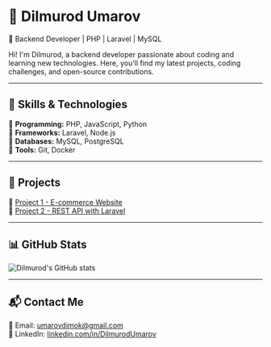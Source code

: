 # 🌟 Dilmurod Umarov  
🔹 Backend Developer | PHP | Laravel | MySQL  

Hi! I'm Dilmurod, a backend developer passionate about coding and learning new technologies. Here, you'll find my latest projects, coding challenges, and open-source contributions.  

---

## 🚀 Skills & Technologies  
🔹 **Programming:** PHP, JavaScript, Python  
🔹 **Frameworks:** Laravel, Node.js  
🔹 **Databases:** MySQL, PostgreSQL  
🔹 **Tools:** Git, Docker  

---

## 📂 Projects  
🔹 [Project 1 - E-commerce Website](https://github.com/)  
🔹 [Project 2 - REST API with Laravel](https://github.com/)  

---

## 📊 GitHub Stats  
![Dilmurod's GitHub stats](https://github-readme-stats.vercel.app/api?username=dimaboyfx&show_icons=true&theme=radical)  

---

## 📬 Contact Me  
📧 Email: umarovdimok@gmail.com  
💼 LinkedIn: [linkedin.com/in/DilmurodUmarov](https://linkedin.com/in/DilmurodUmarov)  

